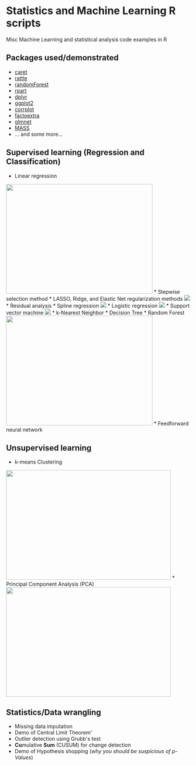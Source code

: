# Statistics and Machine Learning R scripts 
Misc Machine Learning and statistical analysis code examples in R

## Packages used/demonstrated
* [caret](caret.r-forge.r-project.org)
* [rattle](https://cran.r-project.org/web/packages/rattle/vignettes/rattle.pdf)
* [randomForest](https://cran.r-project.org/web/packages/randomForest/randomForest.pdf)
* [rpart](https://cran.r-project.org/web/packages/rpart/rpart.pdf)
* [dplyr](https://cran.r-project.org/web/packages/dplyr/dplyr.pdf)
* [ggplot2](https://cran.r-project.org/package=ggplot2/ggplot2.pdf)
* [corrplot](https://cran.r-project.org/web/packages/corrplot/vignettes/corrplot-intro.html)
* [factoextra](http://www.sthda.com/english/wiki/factoextra-r-package-easy-multivariate-data-analyses-and-elegant-visualization)
* [glmnet](https://cran.r-project.org/web/packages/glmnet/glmnet.pdf)
* [MASS](https://cran.r-project.org/web/packages/MASS/MASS.pdf)
* ... and some more...

## Supervised learning (Regression and Classification)
* Linear regression
<img src="https://slideplayer.com/slide/6053182/20/images/10/Simple+Linear+Regression+Model.jpg" width="400" height="300"/>
* Stepwise selection method 
* LASSO, Ridge, and Elastic Net regularization methods
<img src="https://upload.wikimedia.org/wikipedia/commons/thumb/f/f8/L1_and_L2_balls.svg/300px-L1_and_L2_balls.svg.png"/>
* Residual analysis
* Spline regression
<img src="https://i.stack.imgur.com/q34Vc.png"/>
* Logistic regression
<img src="https://qph.fs.quoracdn.net/main-qimg-914b29e777e78b44b67246b66a4d6d71"/>
* Support vector machine
<img src="https://docs.opencv.org/2.4/_images/optimal-hyperplane.png"/>
* k-Nearest Neighbor
* Decision Tree
* Random Forest
<img src="https://cdn-images-1.medium.com/max/592/1*i0o8mjFfCn-uD79-F1Cqkw.png" width="400" height="300"/>
* Feedforward neural network

## Unsupervised learning
* k-means Clustering
<img src="https://i.ytimg.com/vi/IJt62uaZR-M/maxresdefault.jpg" width="450" height="300"/>
* Principal Component Analysis (PCA)
<img src="https://i.ytimg.com/vi/QP43Iy-QQWY/maxresdefault.jpg" width="450" height="300"/>

## Statistics/Data wrangling
* Missing data imputation
* Demo of Central Limit Theorem'
* Outlier detection using Grubb's test
* **Cu**mulative **Sum** (CUSUM) for change detection
* Demo of Hypothesis shopping (*why you should be suspicious of p-Values*)
